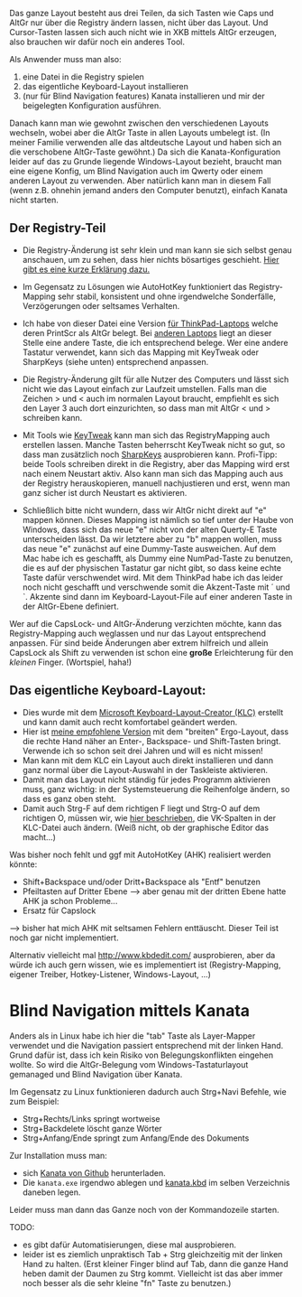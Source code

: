 
Das ganze Layout besteht aus drei Teilen, da sich Tasten wie Caps und AltGr nur über die Registry ändern lassen, nicht über das Layout. Und Cursor-Tasten lassen sich auch nicht wie in XKB mittels AltGr erzeugen, also brauchen wir dafür noch ein anderes Tool.

Als Anwender muss man also:
 1. eine Datei in die Registry spielen 
 2. das eigentliche Keyboard-Layout installieren
 3. (nur für Blind Navigation features) Kanata installieren und mir der beigelegten Konfiguration ausführen.

Danach kann man wie gewohnt zwischen den verschiedenen Layouts wechseln, wobei aber die AltGr Taste in allen Layouts umbelegt ist. (In meiner Familie verwenden alle das altdeutsche Layout und haben sich an die verschobene AltGr-Taste gewöhnt.)
Da sich die Kanata-Konfiguration leider auf das zu Grunde liegende Windows-Layout bezieht, 
braucht man eine eigene Konfig, um Blind Navigation auch im Qwerty oder einem anderen Layout zu verwenden.
Aber natürlich kann man in diesem Fall (wenn z.B. ohnehin jemand anders den Computer benutzt),
einfach Kanata nicht starten.

## Der Registry-Teil
 - Die Registry-Änderung ist sehr klein und man kann sie sich selbst genau anschauen, um zu sehen, dass hier nichts bösartiges geschieht. [Hier gibt es eine kurze Erklärung dazu.](registry-mappings/registry_mapping_codes.txt)
 
 - Im Gegensatz zu Lösungen wie AutoHotKey funktioniert das Registry-Mapping sehr stabil, konsistent und ohne irgendwelche Sonderfälle, Verzögerungen oder seltsames Verhalten.
 
 - Ich habe von dieser Datei eine Version [für ThinkPad-Laptops](registry-mappings/Daumen_E_Thinkpad.reg) welche deren PrintScr als AltGr belegt. Bei [anderen Laptops](registry-mappings/Daumen_E_Laptop.reg) liegt an dieser Stelle eine andere Taste, die ich entsprechend belege. Wer eine andere Tastatur verwendet, kann sich das Mapping mit KeyTweak oder SharpKeys (siehe unten) entsprechend anpassen.
 
 - Die Registry-Änderung gilt für alle Nutzer des Computers und lässt sich nicht wie das Layout einfach zur Laufzeit umstellen. Falls man die Zeichen > und < auch im normalen Layout braucht, empfiehlt es sich den Layer 3 auch dort einzurichten, so dass man mit AltGr < und > schreiben kann.
 
 - Mit Tools wie [KeyTweak](http://www.chip.de/downloads/KeyTweak_33814993.html) kann man sich das RegistryMapping auch erstellen lassen. Manche Tasten beherrscht KeyTweak nicht so gut, so dass man zusätzlich noch [SharpKeys](http://www.chip.de/downloads/SharpKeys_63365483.html) ausprobieren kann. Profi-Tipp: beide Tools schreiben direkt in die Registry, aber das Mapping wird erst nach einem Neustart aktiv. Also kann man sich das Mapping auch aus der Registry herauskopieren, manuell nachjustieren und erst, wenn man ganz sicher ist durch Neustart es aktivieren.
 - Schließlich bitte nicht wundern, dass wir AltGr nicht direkt auf "e" mappen können. Dieses Mapping ist nämlich so tief unter der Haube von Windows, dass sich das neue "e" nicht von der alten Querty-E Taste unterscheiden lässt. Da wir letztere aber zu "b" mappen wollen, muss das neue "e" zunächst auf eine Dummy-Taste ausweichen. Auf dem Mac habe ich es geschafft, als Dummy eine NumPad-Taste zu benutzen, die es auf der physischen Tastatur gar nicht gibt, so dass keine echte Taste dafür verschwendet wird. Mit dem ThinkPad habe ich das leider noch nicht geschafft und verschwende somit die Akzent-Taste mit ´ und `. Akzente sind dann im Keyboard-Layout-File auf einer anderen Taste in der AltGr-Ebene definiert.

Wer auf die CapsLock- und AltGr-Änderung verzichten möchte, kann das Registry-Mapping auch weglassen und nur das Layout entsprechend anpassen. Für sind beide Änderungen aber extrem hilfreich und allein CapsLock als Shift zu verwenden ist schon eine **große** Erleichterung für den _kleinen_ Finger. (Wortspiel, haha!)

## Das eigentliche Keyboard-Layout:
 - Dies wurde mit dem [Microsoft Keyboard-Layout-Creator (KLC)](https://msdn.microsoft.com/en-us/globalization/keyboardlayouts.aspx) erstellt und kann damit auch recht komfortabel geändert werden.
 - Hier ist [meine empfohlene Version](KLC/leicht-breit.klc) mit dem "breiten" Ergo-Layout, dass die rechte Hand näher an Enter-, Backspace- und Shift-Tasten bringt. Verwende ich so schon seit drei Jahren und will es nicht missen!
 - Man kann mit dem KLC ein Layout auch direkt installieren und dann ganz normal über die Layout-Auswahl in der Taskleiste aktivieren.
 - Damit man das Layout nicht ständig für jedes Programm aktivieren muss, ganz wichtig: in der Systemsteuerung die Reihenfolge ändern, so dass es ganz oben steht.
 - Damit auch Strg-F auf dem richtigen F liegt und Strg-O auf dem richtigen O, müssen wir, wie [hier beschrieben]( https://www.zybuluo.com/torresdyl/note/774240), die VK-Spalten in der KLC-Datei auch ändern. (Weiß nicht, ob der graphische Editor das macht...)

Was bisher noch fehlt und ggf mit AutoHotKey (AHK) realisiert werden könnte:
 - Shift+Backspace und/oder Dritt+Backspace als "Entf" benutzen
 - Pfeiltasten auf Dritter Ebene  -->  aber genau mit der dritten Ebene hatte AHK ja schon Probleme...
 - Ersatz für Capslock
 
--> bisher hat mich AHK mit seltsamen Fehlern enttäuscht. Dieser Teil ist noch gar nicht implementiert.


Alternativ vielleicht mal http://www.kbdedit.com/ ausprobieren, aber da würde ich auch gern wissen, wie es implementiert ist (Registry-Mapping, eigener Treiber, Hotkey-Listener, Windows-Layout, ...) 

# Blind Navigation mittels Kanata

Anders als in Linux habe ich hier die "tab" Taste als Layer-Mapper verwendet und die Navigation passiert entsprechend mit der linken Hand. 
Grund dafür ist, dass ich kein Risiko von Belegungskonflikten eingehen wollte. 
So wird die AltGr-Belegung vom Windows-Tastaturlayout gemanaged und Blind Navigation über Kanata.

Im Gegensatz zu Linux funktionieren dadurch auch Strg+Navi Befehle, wie zum Beispiel:
 - Strg+Rechts/Links springt wortweise
 - Strg+Backdelete löscht ganze Wörter
 - Strg+Anfang/Ende springt zum Anfang/Ende des Dokuments

Zur Installation muss man:
 - sich [Kanata von Github](https://github.com/jtroo/kanata/releases/tag/v1.6.1) herunterladen. 
 - Die `kanata.exe` irgendwo ablegen und [kanata.kbd](kanata.kbd) im selben Verzeichnis daneben legen. 

Leider muss man dann das Ganze noch von der Kommandozeile starten. 

TODO: 
 - es gibt dafür Automatisierungen, diese mal ausprobieren.
 - leider ist es ziemlich unpraktisch Tab + Strg gleichzeitig mit der linken Hand zu halten. 
   (Erst kleiner Finger blind auf Tab, dann die ganze Hand heben damit der Daumen zu Strg kommt. 
   Vielleicht ist das aber immer noch besser als die sehr kleine "fn" Taste zu benutzen.)
